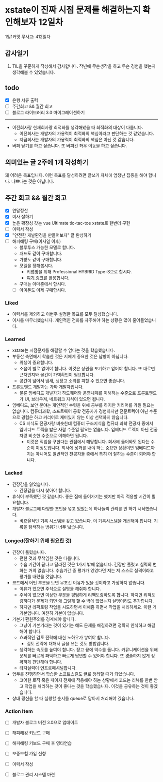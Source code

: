 # xstate이 진짜 시점 문제를 해결하는지 확인해보자 12일차

1일1커밋 무사고: 412일차

## 감사일기

1. TIL을 꾸준하게 작성해서 감사합니다. 작년에 무슨생각을 하고 무슨 경험을 했는지 생각해볼 수 있었습니다.

## todo

- [x] 은행 서류 출력
- [ ] 주간회고 && 월간 회고
- [ ] 블로그 라이브러리 3.0 마이그레이션하기

---

- 이전회사랑 현재회사랑 최적화를 생각해봤을 때 최적화의 대상이 다릅니다.
  - 이전회사는 개발자의 가용력이 최적화의 핵심이라고 판단하는 것 같았습니다.
  - 지금회사는 개발자의 가용력이 최적화의 핵심은 아닌 것 같습니다.
- 버퍼 닫기를 하고 싶습니다. 또 버퍼간 좌우 이동을 하고 싶습니다.

## 의미있는 글 2주에 1개 작성하기

꽤 어려운 목표입니다. 이런 목표를 달성하려면 글쓰기 자체에 엄청난 집중을 해야 합니다. 나쁘다는 것은 아닙니다.

## 주간 회고 && 월간 회고

- [x] 연말정산
- [x] 이사 잘하기
- [x] 높은 확장성 갖는 vue Ultimate tic-tac-toe xstate로 한번더 구현
- [ ] 이력서 작성
- [x] "안전한 개발환경을 만들어보자" 글 완성하기
- [ ] 해피해킹 구매(이사일 이후)
  - 블루투스 가능한 모델로 합니다.
  - 패드도 같이 구매합니다.
  - 가방도 같이 구매합니다.
  - 모델을 정해봅시다.
    - 키맵핑을 위해 Professional HYBRID Type-S으로 합시다.
    - [여기 링크](https://smartstore.naver.com/flytojapan/products/3019389927)를 활용합시다.
  - 구매는 아마존에서 합시다.
  - [ ] 아이폰도 이제 구매합시다.

### Liked

- 이력서를 제외하고 이번주 설정한 목표를 모두 달성했습니다.
- 이사를 마무리했습니다. 개인적인 전화를 자주해야 하는 상황은 많이 줄어들었습니다.

### Learned

- xstate는 시점문제를 해결할 수 없다는 것을 학습했습니다.
- 부동산 측면에서 학습한 것은 저에게 중요한 것은 남향이 아닙니다.
  - 위생이 중요합니다.
  - 소음이 별로 없어야 합니다. 이것은 상권을 포기하고 얻어야 합니다. 또 대로변 근처인지와 몰건이 가벽확인이 필요합니다.
  - 공간이 넓어서 냄새, 냉장고 소리를 피할 수 있으면 좋습니다.
- 프론트엔드 개발자는 가짜 개발자입니다.
  - 물론 임베디드 개발자가 하드웨어와 운영체제를 이해하는 수준으로 프론트엔드가 UI, 브라우져, 네트워크 지식이 있으면 됩니다. 
- 임베디드, 보안 분야는 개인적인 수련을 위해 공부를 하지만 커리어를 가질 필요는 없습니다. 컴퓨터과학, 소프트웨어 공학 전공자가 경험하지만 전문트렉이 아닌 수준으로 경험은 하고 커리어로 재미있지 않는 이상 선택하지 않습니다.
  - CS 지식도 전공자랑 비슷한데 컴퓨터 구조지식을 컴퓨터 과학 전공자 중에서 임베디드 트렉을 밟은 사람 수준일 필요는 없습니다. 임베디드 트렉이 아닌 전공자랑 비슷한 수준으로 이해하면 됩니다.
    - 이것은 직업을 구한다는 관점에서 해당합니다. 회사에 들어와도 된다는 수준이 이정도입니다. 회사에 성과를 내야 하는 중요한 상황이면 임베디드까지는 아니어도 일반적인 전공자들 중에서 특히 더 잘하는 수준이 되어야 합니다.

### Lacked

- 긴장감을 잃었습니다.
  - 긴장감을 다시 찾아야 합니다.
- 휴식이 부족했던 것 같습니다. 좋은 집에 들어가기는 했지만 아직 적응할 시간이 필요합니다.
- 개발자 블로그에 다양한 조언을 넣고 있었는데 하나둘씩 관리를 안 하기 시작했습니다.
  - 비효율적인 기록 시스템을 갖고 있습니다. 이 기록시스템을 개선해야 합니다. 기록을 탐색하는 범위가 너무 넓습니다.

### Longed(잘하기 위해 필요한 것)

- 긴장이 풀렸습니다.
  - 편한 것과 무책임한 것은 다릅니다.
  - 수습 기간이 끝나고 달라진 것은 1가지 밖에 없습니다. 긴장만 풀렸고 실력의 변화는 거의 없습니다. 수습기간 중 평가가 있었다면 저는 저 스스로 실격이라고 평가를 내렸을 것입니다.
- 코드에서 어떤 부분을 보면 무조건 이유가 있을 것이라고 가정하지 않습니다.
  - 이유가 있으면 주석으로 설명을 해줘야 합니다. 
  - 주석이 없으면 이상한 부분을 평범하게 리팩토링하도록 합니다. 하지만 리팩토링하다가 문제가 되면 왜 그렇게 할 수 밖에 없었는지 설명이라도 추가합니다.
  - 하지만 리팩토링 작업을 시도하면서 이해좀 하면서 작업을 처리하세요. 이런 거 기본입니다. 여전히 기본이 없습니다.
- 기본기 환원주의를 경계해야 합니다. 
  - 그냥이 기본기라는 것이 있기는 해도 문제를 해결하려면 정확히 인식하고 해결해야 합니다. 
  - 효과적인 검토 전략에 대한 노하우가 쌓여야 합니다.
    - 검토 전략에 대해서 글을 쓰는 것도 방법입니다.
  - 생각하는 속도를 높여야 합니다. 장고 끝에 악수를 둡니다. 커뮤니케이션을 위해 문제를 빠르게 파악하고 빠르게 답변할 수 있어야 합니다. 또 경솔하지 않게 정확하게 판단해야 합니다.
  - 타자실력이 언프로페셔널합니다. 
- 업무를 진행하면서 학습한 소프트스킬도 글로 정리할 때가 되었습니다.
  - 코어한 로직 혹은 페이지 전체에 적용해야 하는 상황에서 코드는 리뷰를 한번 받고 작업을 처리하는 것이 좋다는 것을 학습했습니다. 이것을 공유하는 것이 좋겠습니다.
- 상태 갱신을 할 때 실행할 순서를 queue로 담아서 처리해야 겠습니다.

### Action Item

- [ ] 개발자 블로그 버전 3.0으로 업데이트
- [ ] 해피해킹 키보드 구매
- [ ] 해피해킹 키보드 구매 후 영타연습
- [ ] 보증보험 가입 신청
- [ ] 이력서 작성
- [ ] 블로그 관리 시스템 마련

